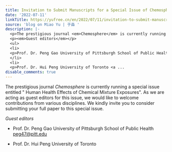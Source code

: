 ```yaml
---
title: Invitation to Submit Manuscripts for a Special Issue of Chemosphere
date: '2022-07-11'
linkTitle: https://yufree.cn/en/2022/07/11/invitation-to-submit-manuscripts-for-a-special-issue-of-chemosphere/
source: 'blog on Miao Yu | 于淼 '
description: |-
  <p>The prestigious journal <em>Chemosphere</em> is currently running a special issue entitled &quot; Human Health Effects of Chemical Mixture Exposures&quot;. As we are acting as guest editors for this issue, we would like to welcome contributions from various disciplines. We kindly invite you to consider submitting your full paper to this special issue.</p>
  <p><em>Guest editors</em></p>
  <ul>
  <li>
  <p>Prof. Dr. Peng Gao University of Pittsburgh School of Public Health <a href="mailto:peg47@pitt.edu">peg47@pitt.edu</a></p>
  </li>
  <li>
  <p>Prof. Dr. Hui Peng University of Toronto <a ...
disable_comments: true
---
```

<p>The prestigious journal <em>Chemosphere</em> is currently running a special issue entitled &quot; Human Health Effects of Chemical Mixture Exposures&quot;. As we are acting as guest editors for this issue, we would like to welcome contributions from various disciplines. We kindly invite you to consider submitting your full paper to this special issue.</p>
<p><em>Guest editors</em></p>
<ul>
<li>
<p>Prof. Dr. Peng Gao University of Pittsburgh School of Public Health <a href="mailto:peg47@pitt.edu">peg47@pitt.edu</a></p>
</li>
<li>
<p>Prof. Dr. Hui Peng University of Toronto <a ...